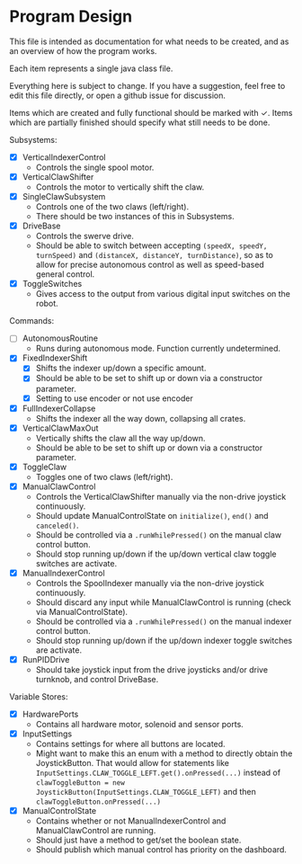 Program Design
===

This file is intended as documentation for what needs to be created, and as an overview of how the program works.

Each item represents a single java class file.

Everything here is subject to change. If you have a suggestion, feel free to edit this file directly, or open a github issue for discussion.

Items which are created and fully functional should be marked with ✓. Items which are partially finished should specify what still needs to be done.

Subsystems:

- [x] VerticalIndexerControl
  - Controls the single spool motor.
- [x] VerticalClawShifter
  - Controls the motor to vertically shift the claw.
- [x] SingleClawSubsystem
  - Controls one of the two claws (left/right).
  - There should be two instances of this in Subsystems.
- [x] DriveBase
  - Controls the swerve drive.
  - Should be able to switch between accepting `(speedX, speedY, turnSpeed)` and `(distanceX, distanceY, turnDistance)`, so as to allow for precise autonomous control as well as speed-based general control.
- [x] ToggleSwitches
  - Gives access to the output from various digital input switches on the robot.

Commands:

- [ ] AutonomousRoutine
  - Runs during autonomous mode. Function currently undetermined.
- [x] FixedIndexerShift
  - [x] Shifts the indexer up/down a specific amount.
  - [x] Should be able to be set to shift up or down via a constructor parameter.
  - [x] Setting to use encoder or not use encoder
- [x] FullIndexerCollapse
  - Shifts the indexer all the way down, collapsing all crates.
- [x] VerticalClawMaxOut
  - Vertically shifts the claw all the way up/down.
  - Should be able to be set to shift up or down via a constructor parameter.
- [x] ToggleClaw
  - Toggles one of two claws (left/right).
- [x] ManualClawControl
  - Controls the VerticalClawShifter manually via the non-drive joystick continuously.
  - Should update ManualControlState on `initialize()`, `end()` and `canceled()`.
  - Should be controlled via a `.runWhilePressed()` on the manual claw control button.
  - Should stop running up/down if the up/down vertical claw toggle switches are activate.
- [x] ManualIndexerControl
  - Controls the SpoolIndexer manually via the non-drive joystick continuously.
  - Should discard any input while ManualClawControl is running (check via ManualControlState).
  - Should be controlled via a `.runWhilePressed()` on the manual indexer control button.
  - Should stop running up/down if the up/down indexer toggle switches are activate.
- [x] RunPIDDrive
  - Should take joystick input from the drive joysticks and/or drive turnknob, and control DriveBase.

Variable Stores:

- [x] HardwarePorts
  - Contains all hardware motor, solenoid and sensor ports.
- [x] InputSettings
  - Contains settings for where all buttons are located.
  - Might want to make this an enum with a method to directly obtain the JoystickButton. That would allow for statements like `InputSettings.CLAW_TOGGLE_LEFT.get().onPressed(...)` instead of `clawToggleButton = new JoystickButton(InputSettings.CLAW_TOGGLE_LEFT)` and then `clawToggleButton.onPressed(...)`
- [x] ManualControlState
  - Contains whether or not ManualIndexerControl and ManualClawControl are running.
  - Should just have a method to get/set the boolean state.
  - Should publish which manual control has priority on the dashboard.
